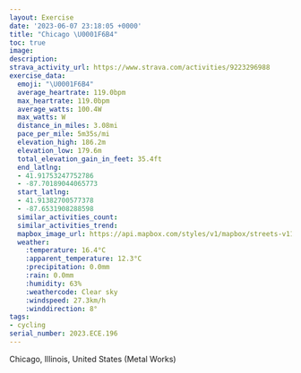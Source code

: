 ```yaml
---
layout: Exercise
date: '2023-06-07 23:18:05 +0000'
title: "Chicago \U0001F6B4"
toc: true
image:
description:
strava_activity_url: https://www.strava.com/activities/9223296988
exercise_data:
  emoji: "\U0001F6B4"
  average_heartrate: 119.0bpm
  max_heartrate: 119.0bpm
  average_watts: 100.4W
  max_watts: W
  distance_in_miles: 3.08mi
  pace_per_mile: 5m35s/mi
  elevation_high: 186.2m
  elevation_low: 179.6m
  total_elevation_gain_in_feet: 35.4ft
  end_latlng:
  - 41.91753247752786
  - -87.70189044065773
  start_latlng:
  - 41.91382700577378
  - -87.6531908288598
  similar_activities_count:
  similar_activities_trend:
  mapbox_image_url: https://api.mapbox.com/styles/v1/mapbox/streets-v11/static/path-5+787af2-1.0(ery~Fxf_vOwD~FmApBeClD%5CXFP%40JAzCJ%7CH%40%60MB%60CFp%40fBhLLdAl%40%60ELvABzBFtADDR%3FpESd%40EZYEs%40%40%7B%40DUHKHCH%3FHBJPJjBBbB%40lEFdJFvQHfKEv%40YnCEhB%3FtAFfF%5C%60ITnJJzNBhDAnAB%60C%40%60%5DBlCA%60EBvGDvBK~I%40nMGf%40%3FvBAVGJWFg%40%3FaABm%40Ak%40B),pin-s-s+e5b22e(-87.65565,41.91539),pin-s-f+89ae00(-87.70168999999997,41.91507)/auto/800x800?access_token=pk.eyJ1Ijoiam9zaGJlY2ttYW4iLCJhIjoiY205eWR2aDd1MWZ6djJrbXc4a3M0bWZleiJ9.XiG9OWkNcZk2QzjJbxLB4A
  weather:
    :temperature: 16.4°C
    :apparent_temperature: 12.3°C
    :precipitation: 0.0mm
    :rain: 0.0mm
    :humidity: 63%
    :weathercode: Clear sky
    :windspeed: 27.3km/h
    :winddirection: 8°
tags:
- cycling
serial_number: 2023.ECE.196
---
```

Chicago, Illinois, United States (Metal Works)
